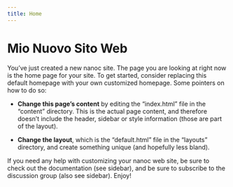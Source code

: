 ```yaml
--- 
title: Home
---
```


<h1>Mio Nuovo Sito Web</h1>

<p>You’ve just created a new nanoc site. The page you are looking at right now is the home page for your site. To get started, consider replacing this default homepage with your own customized homepage. Some pointers on how to do so:</p>

<ul>
  <li><p><strong>Change this page’s content</strong> by editing the “index.html” file in the “content” directory. This is the actual page content, and therefore doesn’t include the header, sidebar or style information (those are part of the layout).</p></li>
  <li><p><strong>Change the layout</strong>, which is the “default.html” file in the “layouts” directory, and create something unique (and hopefully less bland).</p></li>
</ul>

<p>If you need any help with customizing your nanoc web site, be sure to check out the documentation (see sidebar), and be sure to subscribe to the discussion group (also see sidebar). Enjoy!</p>
